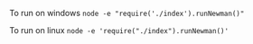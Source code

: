 To run on windows
`node -e "require('./index').runNewman()"`

To run on linux
`node -e 'require("./index").runNewman()'`